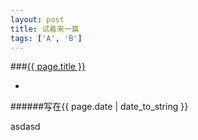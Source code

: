 ```yaml
---
layout: post
title: 试着来一篇
tags: ['A', 'B']
---
```


###[{{ page.title }}]({{site.base.url}}{{page.url}})

+ 
######写在{{ page.date | date_to_string }}


asdasd
